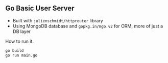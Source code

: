 ## Go Basic User Server
- Built with `julienschmidt/httprouter` library
- Using MongoDB database and `gopkg.in/mgo.v2` for ORM, more of just a DB layer

How to run it.

```bash
go build
go run main.go
```
